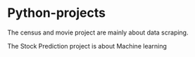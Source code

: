 # Python-projects
The census and movie project are mainly about data scraping.

The Stock Prediction project is about Machine learning
